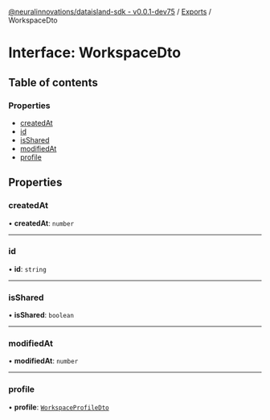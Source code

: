 [@neuralinnovations/dataisland-sdk - v0.0.1-dev75](../../README.md) / [Exports](../modules.md) / WorkspaceDto

# Interface: WorkspaceDto

## Table of contents

### Properties

- [createdAt](WorkspaceDto.md#createdat)
- [id](WorkspaceDto.md#id)
- [isShared](WorkspaceDto.md#isshared)
- [modifiedAt](WorkspaceDto.md#modifiedat)
- [profile](WorkspaceDto.md#profile)

## Properties

### createdAt

• **createdAt**: `number`

___

### id

• **id**: `string`

___

### isShared

• **isShared**: `boolean`

___

### modifiedAt

• **modifiedAt**: `number`

___

### profile

• **profile**: [`WorkspaceProfileDto`](WorkspaceProfileDto.md)
